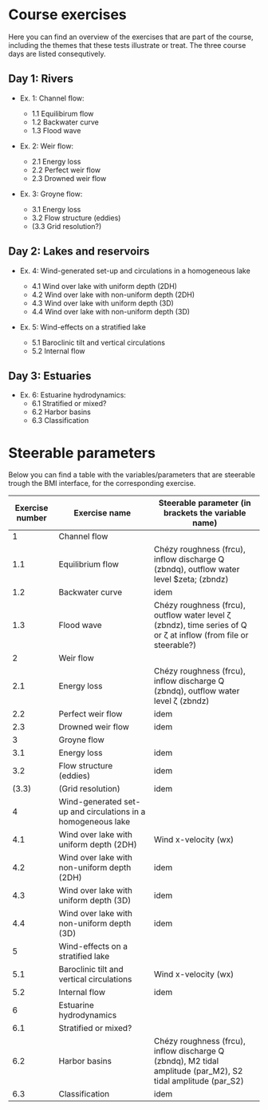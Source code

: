 # Course exercises

Here you can find an overview of the exercises that are part of the course, including the themes that these tests illustrate or treat. The three course days are listed consequtively.

## Day 1: Rivers

  - Ex. 1: Channel flow:
    - 1.1 Equilibirum flow
    - 1.2 Backwater curve
    - 1.3 Flood wave
  
  - Ex. 2: Weir flow:
    - 2.1 Energy loss
    - 2.2 Perfect weir flow
    - 2.3 Drowned weir flow
    
  - Ex. 3: Groyne flow:
    - 3.1 Energy loss
    - 3.2 Flow structure (eddies)
    - (3.3 Grid resolution?)

## Day 2: Lakes and reservoirs

  - Ex. 4: Wind-generated set-up and circulations in a homogeneous lake
    - 4.1 Wind over lake with uniform depth (2DH) 
    - 4.2 Wind over lake with non-uniform depth (2DH)
    - 4.3 Wind over lake with uniform depth (3D)
    - 4.4 Wind over lake with non-uniform depth (3D)
  
  - Ex. 5: Wind-effects on a stratified lake
    - 5.1 Baroclinic tilt and vertical  circulations
    - 5.2 Internal flow

## Day 3: Estuaries 
  - Ex. 6: Estuarine hydrodynamics:
    - 6.1 Stratified or mixed?
    - 6.2 Harbor basins
    - 6.3 Classification

# Steerable parameters

Below you can find a table with the variables/parameters that are steerable trough the BMI interface, for the corresponding exercise.

| Exercise number | Exercise name | Steerable parameter (in brackets the variable name) |
| --- | --- | --- |
| 1     | Channel flow              | |
| 1.1   | Equilibrium flow          | Chézy roughness (frcu), inflow discharge Q (zbndq), outflow water level $zeta; (zbndz)|
| 1.2   | Backwater curve           | idem |
| 1.3   | Flood wave                | Chézy roughness (frcu), outflow water level &zeta; (zbndz), time series of Q or &zeta; at inflow (from file or steerable?) |
| 2     | Weir flow                 |      |  
| 2.1   | Energy loss               | Chézy roughness (frcu), inflow discharge Q (zbndq), outflow water level &zeta; (zbndz) |
| 2.2   | Perfect weir flow         | idem |
| 2.3   | Drowned weir flow         | idem |
| 3     | Groyne flow               |      |
| 3.1   | Energy loss               | idem |
| 3.2   | Flow structure (eddies)   | idem |
| (3.3) | (Grid resolution)         | idem |
| 4     | Wind-generated set-up and circulations in a homogeneous lake | |
| 4.1   | Wind over lake with uniform depth (2DH) | Wind x-velocity (wx) |
| 4.2   | Wind over lake with non-uniform depth (2DH) | idem |
| 4.3   | Wind over lake with uniform depth (3D) | idem |
| 4.4   | Wind over lake with non-uniform depth (3D) | idem |
| 5     | Wind-effects on a stratified lake | |
| 5.1   | Baroclinic tilt and vertical  circulations | Wind x-velocity (wx) |
| 5.2   | Internal flow                              | idem |
| 6     | Estuarine hydrodynamics | |
| 6.1   | Stratified or mixed? | |
| 6.2   | Harbor basins | Chézy roughness (frcu), inflow discharge Q (zbndq), M2 tidal amplitude (par_M2), S2 tidal amplitude (par_S2) |
| 6.3   | Classification | idem |
